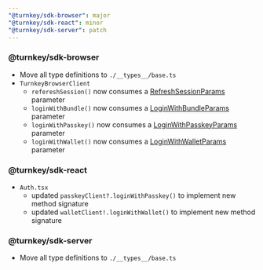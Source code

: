 ```yaml
---
"@turnkey/sdk-browser": major
"@turnkey/sdk-react": minor
"@turnkey/sdk-server": patch
---
```


### @turnkey/sdk-browser

- Move all type definitions to `./__types__/base.ts`
- `TurnkeyBrowserClient`
  - `refereshSession()` now consumes a [RefreshSessionParams](https://github.com/tkhq/sdk/blob/main/packages/sdk-browser/src/__types__/base.ts#L213) parameter
  - `loginWithBundle()` now consumes a [LoginWithBundleParams](https://github.com/tkhq/sdk/blob/main/packages/sdk-browser/src/__types__/base.ts#L219) parameter
  - `loginWithPasskey()` now consumes a [LoginWithPasskeyParams](https://github.com/tkhq/sdk/blob/main/packages/sdk-browser/src/__types__/base.ts#L224) parameter
  - `loginWithWallet()` now consumes a [LoginWithWalletParams](https://github.com/tkhq/sdk/blob/main/packages/sdk-browser/src/__types__/base.ts#L231) parameter

### @turnkey/sdk-react

- `Auth.tsx`
  - updated `passkeyClient?.loginWithPasskey()` to implement new method signature
  - updated `walletClient!.loginWithWallet()` to implement new method signature

### @turnkey/sdk-server

- Move all type definitions to `./__types__/base.ts`
